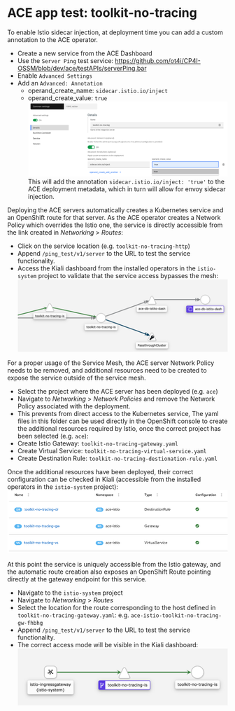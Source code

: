# ACE app test: toolkit-no-tracing
To enable Istio sidecar injection, at deployment time you can add a custom annotation to the ACE operator.
- Create a new service from the ACE Dashboard
- Use the `Server Ping` test service: https://github.com/ot4i/CP4I-OSSM/blob/dev/ace/testAPIs/serverPing.bar
- Enable `Advanced Settings`
- Add an `Advanced: Annotation`
  - operand_create_name: `sidecar.istio.io/inject`
  - operand_create_value: `true`
![toolkit-no-tracing-annotation](https://github.com/ot4i/CP4I-OSSM/blob/master/images/toolkit-no-tracing-annotation.png)
This will add the annotation `sidecar.istio.io/inject: 'true'` to the ACE deployment metadata, which in turn will allow for envoy sidecar injection.

Deploying the ACE servers automatically creates a Kubernetes service and an OpenShift route for that server. As the ACE operator creates a Network Policy which overrides the Istio one, the service is directly accessible from the link created in *Networking* > *Routes*:
- Click on the service location (e.g. `toolkit-no-tracing-http`)
- Append `/ping_test/v1/server` to the URL to test the service functionality.
- Access the Kiali dashboard from the installed operators in the `istio-system` project to validate that the service access bypasses the mesh:
![toolkit-no-tracing-direct](https://github.com/ot4i/CP4I-OSSM/blob/master/images/toolkit-no-tracing-direct.png)

For a proper usage of the Service Mesh, the ACE server Network Policy needs to be removed, and additional resources need to be created to expose the service outside of the service mesh.
- Select the project where the ACE server has been deployed (e.g. `ace`)
- Navigate to *Networking* > *Network Policies* and remove the Network Policy associated with the deployment.
- This prevents from direct access to the Kubernetes service,
The yaml files in this folder can be used directly in the OpenShift console to create the additional resources required by Istio, once the correct project has been selected (e.g. `ace`):
- Create Istio Gateway: `toolkit-no-tracing-gateway.yaml`
- Create Virtual Service: `toolkit-no-tracing-virtual-service.yaml`
- Create Destination Rule: `toolkit-no-tracing-destionation-rule.yaml`

Once the additional resources have been deployed, their correct configuration can be checked in Kiali (accessible from the installed operators in the `istio-system` project):
![toolkit-no-tracing-kiali-config](https://github.com/ot4i/CP4I-OSSM/blob/master/images/toolkit-no-tracing-kiali-config.png)

At this point the service is uniquely accessible from the Istio gateway, and the automatic route creation also exposes an OpenShift Route pointing directly at the gateway endpoint for this service.

- Navigate to the `istio-system` project
- Navigate to *Networking* > *Routes*
- Select the location for the route corresponding to the host defined in `toolkit-no-tracing-gateway.yaml`: e.g. `ace-istio-toolkit-no-tracing-gw-fhbhg`
- Append `/ping_test/v1/server` to the URL to test the service functionality.
- The correct access mode will be visible in the Kiali dashboard:
![toolkit-no-tracing-kiali](https://github.com/ot4i/CP4I-OSSM/blob/master/images/toolkit-no-tracing-kiali.png)
